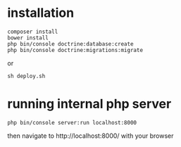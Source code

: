 # installation
```
composer install
bower install
php bin/console doctrine:database:create
php bin/console doctrine:migrations:migrate
```
or
```
sh deploy.sh
```
# running internal php server
```
php bin/console server:run localhost:8000
```
then navigate to http://localhost:8000/ with your browser
